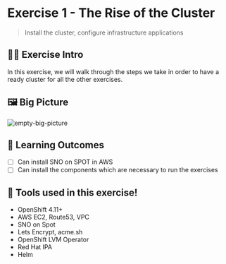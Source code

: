 # Exercise 1 - The Rise of the Cluster
> Install the cluster, configure infrastructure applications 

## 👨‍🍳 Exercise Intro

In this exercise, we will walk through the steps we take in order to have a ready cluster for all the other exercises. 

## 🖼️ Big Picture
![empty-big-picture](images/big-picture-empty.jpg)

## 🔮 Learning Outcomes

- [ ] Can install SNO on SPOT in AWS
- [ ] Can install the components which are necessary to run the exercises

## 🔨 Tools used in this exercise!
* OpenShift 4.11+
* AWS EC2, Route53, VPC
* SNO on Spot
* Lets Encrypt, acme.sh
* OpenShift LVM Operator
* Red Hat IPA
* Helm
